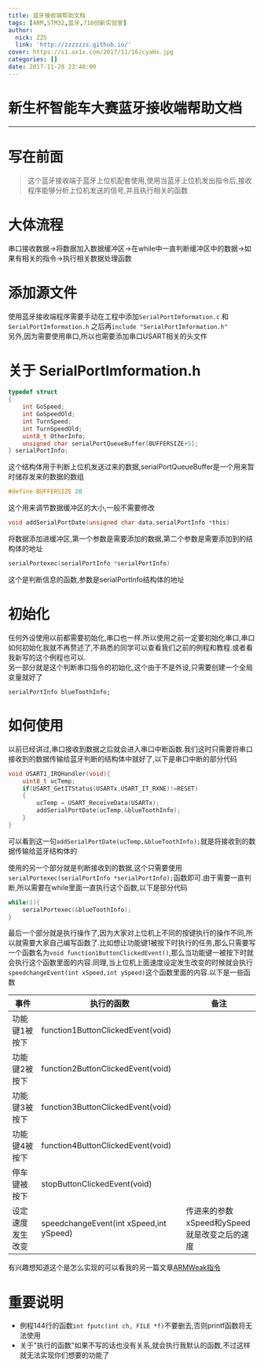 ```yaml
---
title: 蓝牙接收端帮助文档
tags: [ARM,STM32,蓝牙,718创新实验室]
author:
  nick: ZZS
  link: 'http://zzzzzzs.github.io/'
cover: https://s1.ax1x.com/2017/11/16/cyaHx.jpg
categories: []
date: 2017-11-28 23:48:00
---
```


# 新生杯智能车大赛蓝牙接收端帮助文档

***

# 写在前面

> 这个蓝牙接收端于蓝牙上位机配套使用,使用当蓝牙上位机发出指令后,接收程序能够分析上位机发送的信号,并且执行相关的函数

# 大体流程
串口接收数据->将数据加入数据缓冲区->在while中一直判断缓冲区中的数据->如果有相关的指令->执行相关数据处理函数

# 添加源文件
使用蓝牙接收端程序需要手动在工程中添加`SerialPortImformation.c` 和 `SerialPortImformation.h` 之后再`include "SerialPortImformation.h"`</br>另外,因为需要使用串口,所以也需要添加串口USART相关的头文件

# 关于 SerialPortImformation.h
``` c
typedef struct
{
	int GoSpeed;
	int GoSpeedOld;
	int TurnSpeed;
	int TurnSpeedOld;
	uint8_t OtherInfo;
	unsigned char serialPortQueueBuffer[BUFFERSIZE+5];
} serialPortInfo;
```
这个结构体用于判断上位机发送过来的数据,serialPortQueueBuffer是一个用来暂时储存发来的数据的数组

``` c
#define BUFFERSIZE 20
```
这个用来调节数据缓冲区的大小,一般不需要修改

``` c
void addSerialPortDate(unsigned char data,serialPortInfo *this)
```
将数据添加进缓冲区,第一个参数是需要添加的数据,第二个参数是需要添加到的结构体的地址

``` c
serialPortexec(serialPortInfo *serialPortInfo)
```
这个是判断信息的函数,参数是serialPortInfo结构体的地址


# 初始化
任何外设使用以前都需要初始化,串口也一样.所以使用之前一定要初始化串口,串口如何初始化我就不再赘述了,不熟悉的同学可以查看我们之前的例程和教程.或者看我新写的这个例程也可以.</br>另一部分就是这个判断串口指令的初始化,这个由于不是外设,只需要创建一个全局变量就好了

`serialPortInfo blueToothInfo;`

# 如何使用
以前已经讲过,串口接收到数据之后就会进入串口中断函数.我们这时只需要将串口接收到的数据传输给蓝牙判断的结构体中就好了,以下是串口中断的部分代码
``` c
void USART1_IRQHandler(void){
	uint8_t ucTemp;
	if(USART_GetITStatus(USARTx,USART_IT_RXNE)!=RESET)		
	{		
		ucTemp = USART_ReceiveData(USARTx);
		addSerialPortDate(ucTemp,&blueToothInfo);
	}	 
}
```

可以看到这一句`addSerialPortDate(ucTemp,&blueToothInfo);`就是将接收到的数据传输给蓝牙结构体的

使用的另一个部分就是判断接收到的数据,这个只需要使用`serialPortexec(serialPortInfo *serialPortInfo);`函数即可.由于需要一直判断,所以需要在while里面一直执行这个函数,以下是部分代码

``` c
while(1){
	serialPortexec(&blueToothInfo);
}
```
最后一个部分就是执行操作了,因为大家对上位机上不同的按键执行的操作不同,所以就需要大家自己编写函数了.比如想让功能键1被按下时执行的任务,那么只需要写一个函数名为`void function1ButtonClickedEvent()`,那么当功能键一被按下时就会执行这个函数里面的内容.同理,当上位机上面速度设定发生改变的时候就会执行`speedchangeEvent(int xSpeed,int ySpeed)`这个函数里面的内容.以下是一些函数

|事件|执行的函数|备注|
|---|---------|-----|
|功能键1被按下|function1ButtonClickedEvent(void)||
|功能键2被按下|function2ButtonClickedEvent(void)||
|功能键3被按下|function3ButtonClickedEvent(void)||
|功能键4被按下|function4ButtonClickedEvent(void)||
|停车键被按下|stopButtonClickedEvent(void)||
|设定速度发生改变|speedchangeEvent(int xSpeed,int ySpeed)|传进来的参数xSpeed和ySpeed就是改变之后的速度|

有兴趣想知道这个是怎么实现的可以看我的另一篇文章[ARMWeak指令](/2017/11/28/ARMweak/index.html)

# 重要说明
* 例程144行的函数`int fputc(int ch, FILE *f)`不要删去,否则printf函数将无法使用
* 关于"执行的函数"如果不写的话也没有关系,就会执行我默认的函数,不过这样就无法实现你们想要的功能了